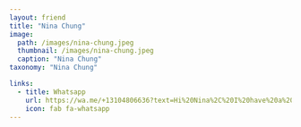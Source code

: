 ```yaml
---
layout: friend
title: "Nina Chung"
image:
  path: /images/nina-chung.jpeg
  thumbnail: /images/nina-chung.jpeg
  caption: "Nina Chung"
taxonomy: "Nina Chung"

links:
  - title: Whatsapp
    url: https://wa.me/+13104806636?text=Hi%20Nina%2C%20I%20have%20a%20quick%20question%20about%20your%20recipes
    icon: fab fa-whatsapp
---
```

